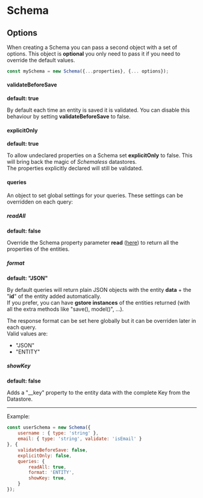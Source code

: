 # Schema

## Options

When creating a Schema you can pass a second object with a set of options. This object is **optional** you only need to pass it if you need to override the default values.

```js
const mySchema = new Schema({...properties}, {... options});
```

#### validateBeforeSave

**default: true**

By default each time an entity is saved it is validated. You can disable this behaviour by setting **validateBeforeSave** to false.

#### explicitOnly

**default: true**

To allow undeclared properties on a Schema set **explicitOnly** to false. This will bring back the magic of _Schemaless_ datastores.  
The properties explicitly declared will still be validated.

#### queries

An object to set global settings for your queries. These settings can be overridden on each query:

##### readAll

**default: false**

Override the Schema property parameter **read** \([here](../schema/other-paremeters.md#read)\) to return all the properties of the entities.

##### format

**default: "JSON"**

By default queries will return plain JSON objects with the entity **data** + the "**id**" of the entity added automatically.  
If you prefer, you can have **gstore instances** of the entities returned \(with all the extra methods like "save\(\), model\(\)", ...\).

The response format can be set here globally but it can be overriden later in each query.  
Valid values are:

* "JSON"
* "ENTITY"

##### showKey

**default: false**

Adds a "__key" property to the entity data with the complete Key from the Datastore.

----

Example:

```js
const userSchema = new Schema({
    username : { type: 'string' },
    email: { type: 'string', validate: 'isEmail' }
}, {
    validateBeforeSave: false,
    explicitOnly: false,
    queries: {
        readAll: true,
        format: 'ENTITY',
        showKey: true,
    }
});
```



